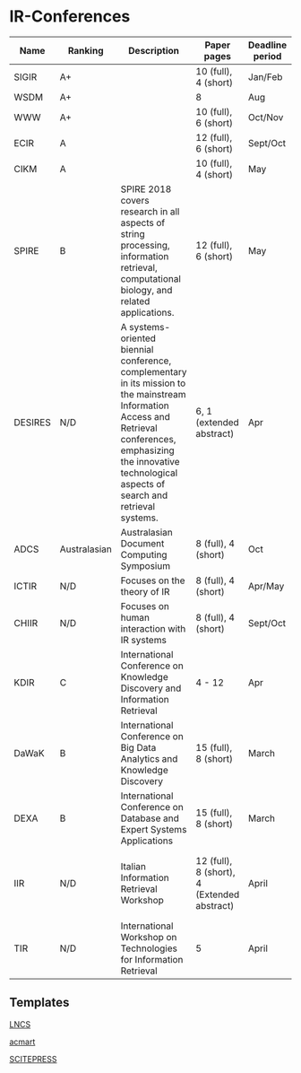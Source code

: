 # IR-Conferences

| Name      | Ranking  | Description | Paper pages     | Deadline period | Template | Note |
| --------- | -------- | ----------- | --------------- | --------------- | -------- | ---- |
| SIGIR     | A+       |        | 10 (full), 4 (short) | Jan/Feb         | ACM |
| WSDM      | A+       |        | 8                    | Aug             | ACM |
| WWW       | A+       |        | 10 (full), 6 (short) | Oct/Nov         | ACM  | |
| ECIR      | A        |        | 12 (full), 6 (short) | Sept/Oct        | LNCS | Reproducibility Track |
| CIKM      | A        |        | 10 (full), 4 (short) | May             | ACM | |
| SPIRE     | B        | SPIRE 2018 covers research in all aspects of string processing, information retrieval, computational biology, and related applications. | 12 (full), 6 (short) | May             | LNCS | 
| DESIRES   | N/D      | A systems-oriented biennial conference, complementary in its mission to the mainstream Information Access and Retrieval conferences, emphasizing the innovative technological aspects of search and retrieval systems.| 6, 1 (extended abstract) | Apr | ACM | Runs every 2 years on the 'even' years ('18, '20, '22, ...) |
| ADCS      | Australasian | Australasian Document Computing Symposium | 8 (full), 4 (short)  | Oct | ACM | |
| ICTIR     | N/D      |  Focuses on the theory of IR |   8 (full), 4 (short)  | Apr/May | ACM | |
| CHIIR     | N/D      |  Focuses on human interaction with IR systems | 8 (full), 4 (short)  | Sept/Oct | ACM | |
| KDIR      | C        | International Conference on Knowledge Discovery and Information Retrieval | 4 - 12               | Apr      | SCITEPRESS | KDIR is part of IC3K |   
| DaWaK     | B        | International Conference on Big Data Analytics and Knowledge Discovery | 15 (full), 8 (short) | March | LNCS |
| DEXA      | B        | International Conference on Database and Expert Systems Applications | 15 (full), 8 (short) | March | LNCS |
| IIR       | N/D      | Italian Information Retrieval Workshop | 12 (full), 8 (short), 4 (Extended abstract) | April | LNCS | Already published results allowed for extended abstract
| TIR       | N/D      | International Workshop on Technologies for Information Retrieval | 5 | April | LNCS |


## Templates

[LNCS](https://www.springer.com/gp/computer-science/lncs/conference-proceedings-guidelines)

[acmart](https://www.acm.org/publications/proceedings-template)

[SCITEPRESS](http://www.scitepress.org/documents/SCITEPRESS_Conference_Latex.zip)
